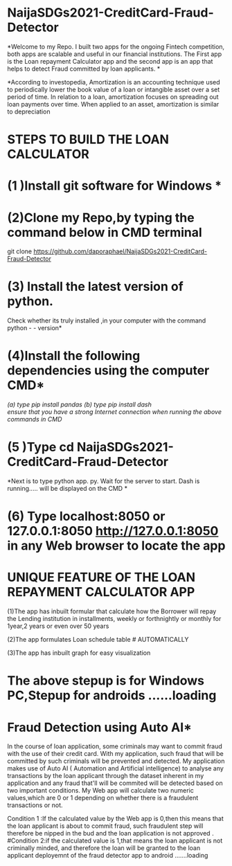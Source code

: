 #        NaijaSDGs2021-CreditCard-Fraud-Detector
*Welcome to my Repo. I built two apps for the ongoing Fintech competition, 
both apps are scalable and useful in our financial institutions. The First 
app is the Loan repayment Calculator app and the second app is an app that 
helps to detect Fraud committed by  loan applicants. *

*According to investopedia, Amortization is an accounting technique used to 
periodically lower the book value of a loan or intangible asset over a set 
period of time. In relation to a loan, amortization focuses on spreading 
out loan payments over time. When applied to an asset, amortization is 
similar to depreciation 


#              STEPS TO BUILD THE LOAN CALCULATOR

# (1 )Install git software for Windows *

# (2)Clone my Repo,by typing the command below in CMD terminal 

  git clone https://github.com/daporaphael/NaijaSDGs2021-CreditCard-Fraud-Detector 

# (3) Install the latest version of python.
Check whether its truly installed ,in your computer with the command python - - version*

# (4)Install the following dependencies using the computer CMD*
*(a) type pip install pandas
(b) type pip install dash  
ensure that you have a strong Internet connection when running the above 
commands in CMD*

# (5 )Type cd NaijaSDGs2021-CreditCard-Fraud-Detector

*Next is to type python app. py. 
Wait for the server to start.
Dash is 
running..... will be displayed on the CMD *

# (6) Type localhost:8050 or 127.0.0.1:8050 <http://127.0.0.1:8050> in any Web browser to locate the app
#                    UNIQUE FEATURE OF THE LOAN REPAYMENT CALCULATOR APP
(1)The app has inbuilt formular that calculate how the Borrower will repay the Lending institution in installments, weekly or forthnightly or monthly for 1year,2 years or even over 50 years

(2)The app formulates Loan schedule table # AUTOMATICALLY

(3)The app has inbuilt graph for easy visualization

#  The above stepup is for Windows PC,Stepup for androids ......loading



#                               Fraud Detection using Auto AI*

In the course of loan application, some criminals may want to commit fraud 
with the use of their credit card. With my application, such fraud that 
will be committed by such  criminals will be  prevented and detected. My application makes use of  Auto AI ( Automation and 
Artificial intelligence) to analyse any transactions by the loan applicant 
through the dataset inherent in my  application and any fraud that'll will be commited  will be detected based on two important conditions. My Web app will 
calculate two numeric values,which are 0 or 1 depending on whether there is a 
fraudulent transactions or not. 

 Condition 1 :If the calculated value by the Web app is 0,then this means that 
the loan applicant is about to commit fraud, such fraudulent step will 
therefore be nipped in the bud and the loan application is not approved . 
#Condition 2:if the calculated value is 1,that means the loan applicant is not 
criminally minded, and therefore the loan will be granted to the loan 
applicant 
deployemnt of the fraud detector app to android .......loading
